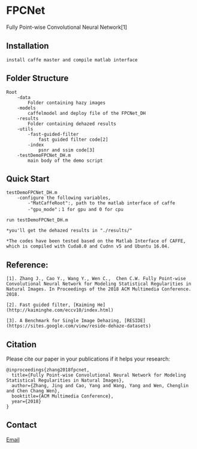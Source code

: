 # FPCNet
Fully Point-wise Convolutional Neural Network[1]


## Installation
    install caffe master and compile matlab interface

## Folder Structure
    Root
        -data
            Folder containing hazy images
        -models
    	    caffelmodel and deploy file of the FPCNet_DH
	    -results
		    Folder containing dehazed results
	    -utils
		    -fast-guided-filter
			    fast guided filter code[2]
		    -index
			    psnr and ssim code[3]
	    -testDemoFPCNet_DH.m
	    	main body of the demo script
## Quick Start
    testDemoFPCNet_DH.m
        -configure the following variables, 
            -"MatCaffeRoot":, path to the matlab interface of caffe
            -"gpu_mode"；1 for gpu and 0 for cpu
    
    run testDemoFPCNet_DH.m
    
    *you'll get the dehazed results in "./results/"
    
    *The codes have been tested based on the Matlab Interface of CAFFE, which is compiled with Cuda8.0 and Cudnn v5 and Ubuntu 16.04.

## Reference: 

    [1]. Zhang J., Cao Y., Wang Y., Wen C.,  Chen C.W. Fully Point-wise Convolutional Neural Network for Modeling Statistical Regularities in Natural Images. In Proceedings of the 2018 ACM Multimedia Conference. 2018.
    
    [2]. Fast guided filter, [Kaiming He](http://kaiminghe.com/eccv10/index.html)
    
    [3]. A Benchmark for Single Image Dehazing, [RESIDE](https://sites.google.com/view/reside-dehaze-datasets)

## Citation
Please cite our paper in your publications if it helps your research:

    @inproceedings{zhang2018fpcnet,
      title={Fully Point-wise Convolutional Neural Network for Modeling Statistical Regularities in Natural Images},
      author={Zhang, Jing and Cao, Yang and Wang, Yang and Wen, Chenglin and Chen Chang Wen},
      booktitle={ACM Multimedia Conference},
      year={2018}
    }

## Contact
[Email](zj.winner@163.com)
